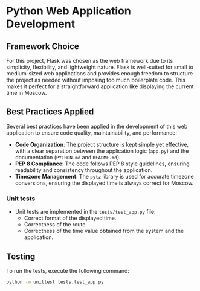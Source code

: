 # Python Web Application Development

## Framework Choice

For this project, Flask was chosen as the web framework due to its simplicity, flexibility, and lightweight nature. Flask is well-suited for small to medium-sized web applications and provides enough freedom to structure the project as needed without imposing too much boilerplate code. This makes it perfect for a straightforward application like displaying the current time in Moscow.

## Best Practices Applied

Several best practices have been applied in the development of this web application to ensure code quality, maintainability, and performance:

- **Code Organization**: The project structure is kept simple yet effective, with a clear separation between the application logic (`app.py`) and the documentation (`PYTHON.md` and `README.md`).
- **PEP 8 Compliance**: The code follows PEP 8 style guidelines, ensuring readability and consistency throughout the application.
- **Timezone Management**: The `pytz` library is used for accurate timezone conversions, ensuring the displayed time is always correct for Moscow.


### Unit tests

- Unit tests are implemented in the `tests/test_app.py` file:
  - Correct format of the displayed time.
  - Correctness of the route.
  - Correctness of the time value obtained from the system and the application.

## Testing

To run the tests, execute the following command:

```bash
python -m unittest tests.test_app.py
```
